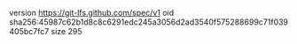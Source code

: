 version https://git-lfs.github.com/spec/v1
oid sha256:45987c62b1d8c8c6291edc245a3056d2ad3540f575288699c71f039405bc7fc7
size 295

